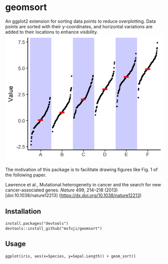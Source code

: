 # geomsort
An ggplot2 extension for sorting data points to reduce overplotting. Data points are sorted with their y-coordinates, and horizontal variations are added to their locations to enhance visibility.
![Alt text](example/example.png)

The motivation of this package is to facilitate drawing figures like Fig. 1 of the following paper.

Lawrence et al., Mutational heterogeneity in cancer and the search for new cancer-associated genes. *Nature* 499, 214–218 (2013) [doi:10.1038/nature12213] (https://dx.doi.org/10.1038/nature12213)

## Installation
```
install.packages("devtools")  
devtools::install_github("msfuji/geomsort")
````

## Usage
```
ggplot(iris, aes(x=Species, y=Sepal.Length)) + geom_sort()
```